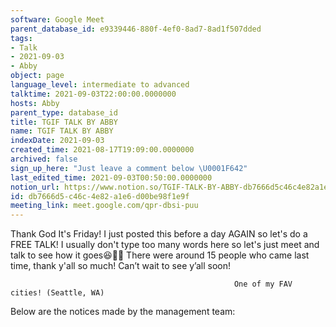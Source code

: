 ```yaml
---
software: Google Meet
parent_database_id: e9339446-880f-4ef0-8ad7-8ad1f507dded
tags:
- Talk
- 2021-09-03
- Abby
object: page
language_level: intermediate to advanced
talktime: 2021-09-03T22:00:00.0000000
hosts: Abby
parent_type: database_id
title: TGIF TALK BY ABBY
name: TGIF TALK BY ABBY
indexDate: 2021-09-03
created_time: 2021-08-17T19:09:00.0000000
archived: false
sign_up_here: "Just leave a comment below \U0001F642"
last_edited_time: 2021-09-03T00:50:00.0000000
notion_url: https://www.notion.so/TGIF-TALK-BY-ABBY-db7666d5c46c4e82a1e6d00be98f1e9f
id: db7666d5-c46c-4e82-a1e6-d00be98f1e9f
meeting_link: meet.google.com/qpr-dbsi-puu
---
```


Thank God It's Friday! I just posted this before a day AGAIN so let's do a FREE TALK!
I usually don't type too many words here so let's just meet and talk to see how it goes😆👍🏻
There were around 15 people who came last time, thank y'all so much!
Can’t wait to see y’all soon!




                                                      One of my FAV cities! (Seattle, WA)







Below are the notices made by the management team: 


